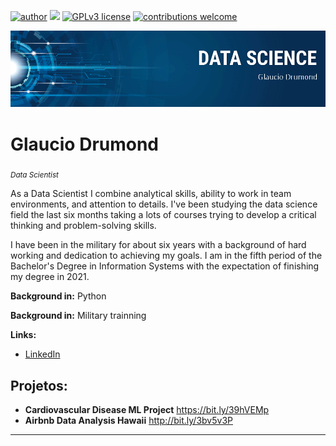 [![author](https://img.shields.io/badge/author-GlaucioDru-red.svg)](https://www.linkedin.com/in/glaucio-drumond-1734a018b/) [![](https://img.shields.io/badge/python-3.7+-blue.svg)](https://www.python.org/downloads/release/python-365/) [![GPLv3 license](https://img.shields.io/badge/License-GPLv3-blue.svg)](http://perso.crans.org/besson/LICENSE.html) [![contributions welcome](https://img.shields.io/badge/contributions-welcome-brightgreen.svg?style=flat)](https://github.com/carlosfab/data_science/issues)

<p align="center">
  <img src="banner_Glaucio.png" >
</p>

# Glaucio Drumond
<sub>*Data Scientist* </sub>

As a Data Scientist  I combine analytical skills, ability to work in team environments, and attention to details. I've been studying the data science field the last six months taking a lots of courses trying to develop a critical thinking and problem-solving skills.

I have been in the military for about six years with a background of hard working and dedication to achieving my goals. I am in the fifth period of the Bachelor's Degree in Information Systems with the expectation of finishing my degree in 2021. 

**Background in:** Python

**Background in:** Military trainning

**Links:**
* [LinkedIn](https://www.linkedin.com/in/glaucio-drumond-1734a018b/)


## Projetos:

* **Cardiovascular Disease ML Project** https://bit.ly/39hVEMp
* **Airbnb Data Analysis Hawaii** http://bit.ly/3bv5v3P

---
